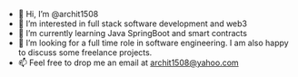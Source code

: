 - 👋 Hi, I’m @archit1508
- 👀 I’m interested in full stack software development and web3
- 🌱 I’m currently learning Java SpringBoot and smart contracts
- 💞️ I’m looking for a full time role in software engineering. I am also happy to discuss some freelance projects. 
- 📫 Feel free to drop me an email at archit1508@yahoo.com

<!---
archit1508/archit1508 is a ✨ special ✨ repository because its `README.md` (this file) appears on your GitHub profile.
You can click the Preview link to take a look at your changes.
--->

